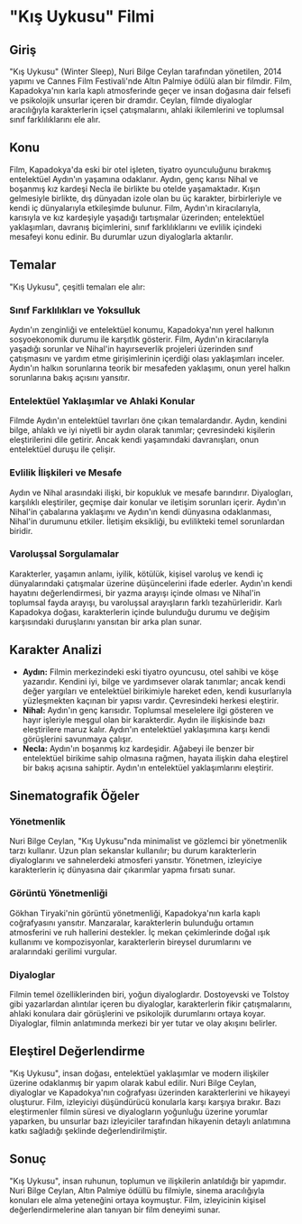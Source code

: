 # "Kış Uykusu" Filmi

## Giriş

"Kış Uykusu" (Winter Sleep), Nuri Bilge Ceylan tarafından yönetilen, 2014 yapımı ve Cannes Film Festivali'nde Altın Palmiye ödülü alan bir filmdir. Film, Kapadokya'nın karla kaplı atmosferinde geçer ve insan doğasına dair felsefi ve psikolojik unsurlar içeren bir dramdır. Ceylan, filmde diyaloglar aracılığıyla karakterlerin içsel çatışmalarını, ahlaki ikilemlerini ve toplumsal sınıf farklılıklarını ele alır.

## Konu

Film, Kapadokya'da eski bir otel işleten, tiyatro oyunculuğunu bırakmış entelektüel Aydın'ın yaşamına odaklanır. Aydın, genç karısı Nihal ve boşanmış kız kardeşi Necla ile birlikte bu otelde yaşamaktadır. Kışın gelmesiyle birlikte, dış dünyadan izole olan bu üç karakter, birbirleriyle ve kendi iç dünyalarıyla etkileşimde bulunur. Film, Aydın'ın kiracılarıyla, karısıyla ve kız kardeşiyle yaşadığı tartışmalar üzerinden; entelektüel yaklaşımları, davranış biçimlerini, sınıf farklılıklarını ve evlilik içindeki mesafeyi konu edinir. Bu durumlar uzun diyaloglarla aktarılır.

## Temalar

"Kış Uykusu", çeşitli temaları ele alır:

### Sınıf Farklılıkları ve Yoksulluk

Aydın'ın zenginliği ve entelektüel konumu, Kapadokya'nın yerel halkının sosyoekonomik durumu ile karşıtlık gösterir. Film, Aydın'ın kiracılarıyla yaşadığı sorunlar ve Nihal'in hayırseverlik projeleri üzerinden sınıf çatışmasını ve yardım etme girişimlerinin içerdiği olası yaklaşımları inceler. Aydın'ın halkın sorunlarına teorik bir mesafeden yaklaşımı, onun yerel halkın sorunlarına bakış açısını yansıtır.

### Entelektüel Yaklaşımlar ve Ahlaki Konular

Filmde Aydın'ın entelektüel tavırları öne çıkan temalardandır. Aydın, kendini bilge, ahlaklı ve iyi niyetli bir aydın olarak tanımlar; çevresindeki kişilerin eleştirilerini dile getirir. Ancak kendi yaşamındaki davranışları, onun entelektüel duruşu ile çelişir.

### Evlilik İlişkileri ve Mesafe

Aydın ve Nihal arasındaki ilişki, bir kopukluk ve mesafe barındırır. Diyalogları, karşılıklı eleştiriler, geçmişe dair konular ve iletişim sorunları içerir. Aydın'ın Nihal'in çabalarına yaklaşımı ve Aydın'ın kendi dünyasına odaklanması, Nihal'in durumunu etkiler. İletişim eksikliği, bu evlilikteki temel sorunlardan biridir.

### Varoluşsal Sorgulamalar

Karakterler, yaşamın anlamı, iyilik, kötülük, kişisel varoluş ve kendi iç dünyalarındaki çatışmalar üzerine düşüncelerini ifade ederler. Aydın'ın kendi hayatını değerlendirmesi, bir yazma arayışı içinde olması ve Nihal'in toplumsal fayda arayışı, bu varoluşsal arayışların farklı tezahürleridir. Karlı Kapadokya doğası, karakterlerin içinde bulunduğu durumu ve değişim karşısındaki duruşlarını yansıtan bir arka plan sunar.

## Karakter Analizi

*   **Aydın:** Filmin merkezindeki eski tiyatro oyuncusu, otel sahibi ve köşe yazarıdır. Kendini iyi, bilge ve yardımsever olarak tanımlar; ancak kendi değer yargıları ve entelektüel birikimiyle hareket eden, kendi kusurlarıyla yüzleşmekten kaçınan bir yapısı vardır. Çevresindeki herkesi eleştirir.
*   **Nihal:** Aydın'ın genç karısıdır. Toplumsal meselelere ilgi gösteren ve hayır işleriyle meşgul olan bir karakterdir. Aydın ile ilişkisinde bazı eleştirilere maruz kalır. Aydın'ın entelektüel yaklaşımına karşı kendi görüşlerini savunmaya çalışır.
*   **Necla:** Aydın'ın boşanmış kız kardeşidir. Ağabeyi ile benzer bir entelektüel birikime sahip olmasına rağmen, hayata ilişkin daha eleştirel bir bakış açısına sahiptir. Aydın'ın entelektüel yaklaşımlarını eleştirir.

## Sinematografik Öğeler

### Yönetmenlik

Nuri Bilge Ceylan, "Kış Uykusu"nda minimalist ve gözlemci bir yönetmenlik tarzı kullanır. Uzun plan sekanslar kullanılır; bu durum karakterlerin diyaloglarını ve sahnelerdeki atmosferi yansıtır. Yönetmen, izleyiciye karakterlerin iç dünyasına dair çıkarımlar yapma fırsatı sunar.

### Görüntü Yönetmenliği

Gökhan Tiryaki'nin görüntü yönetmenliği, Kapadokya'nın karla kaplı coğrafyasını yansıtır. Manzaralar, karakterlerin bulunduğu ortamın atmosferini ve ruh hallerini destekler. İç mekan çekimlerinde doğal ışık kullanımı ve kompozisyonlar, karakterlerin bireysel durumlarını ve aralarındaki gerilimi vurgular.

### Diyaloglar

Filmin temel özelliklerinden biri, yoğun diyaloglardır. Dostoyevski ve Tolstoy gibi yazarlardan alıntılar içeren bu diyaloglar, karakterlerin fikir çatışmalarını, ahlaki konulara dair görüşlerini ve psikolojik durumlarını ortaya koyar. Diyaloglar, filmin anlatımında merkezi bir yer tutar ve olay akışını belirler.

## Eleştirel Değerlendirme

"Kış Uykusu", insan doğası, entelektüel yaklaşımlar ve modern ilişkiler üzerine odaklanmış bir yapım olarak kabul edilir. Nuri Bilge Ceylan, diyaloglar ve Kapadokya'nın coğrafyası üzerinden karakterlerini ve hikayeyi oluşturur. Film, izleyiciyi düşündürücü konularla karşı karşıya bırakır. Bazı eleştirmenler filmin süresi ve diyalogların yoğunluğu üzerine yorumlar yaparken, bu unsurlar bazı izleyiciler tarafından hikayenin detaylı anlatımına katkı sağladığı şeklinde değerlendirilmiştir.

## Sonuç

"Kış Uykusu", insan ruhunun, toplumun ve ilişkilerin anlatıldığı bir yapımdır. Nuri Bilge Ceylan, Altın Palmiye ödüllü bu filmiyle, sinema aracılığıyla konuları ele alma yeteneğini ortaya koymuştur. Film, izleyicinin kişisel değerlendirmelerine alan tanıyan bir film deneyimi sunar.